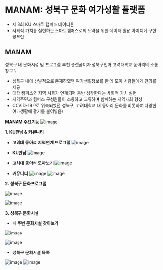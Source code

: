 MANAM: 성북구 문화 여가생활 플랫폼
====================================   

* 제 3회 KU 스마트 캠퍼스 데이터톤
* 사회적 가치를 실현하는 스마트캠퍼스로의 도약을 위한 데이터 활용 아이디어 구현 공모전

MANAM
--------
성북구 내 문화시설 및 프로그램 추천 플랫폼이자 성북구민과 고려대학교 동아리의 소통창구
\
* 성북구 내에 산발적으로 존재하였던 여가생활정보를 한 데 모아 사람들에게 편의를 제공
* 대학 캠퍼스와 지역 사회가 연계되어 동반 성장한다는 사회적 가치 실현
* 지역주민과 캠퍼스 구성원들이 소통하고 교류하며 함께하는 지역사회 형성
* COVID-19으로 위축되었던 성북구, 고려대학교 내 동아리 문화를 비롯하여 다양한 여가생활에 활기를 불어넣음\\

**MANAM 주요기능**
![image](https://github.com/dododadadada/manam/assets/98035735/55efbde9-1c01-4d81-820d-15053ec25c83)


**1. KU만남 & 커뮤니티**
* **고려대 동아리 지역연계 프로그램**
![image](https://github.com/dododadadada/manam/assets/98035735/b5862b28-d9dc-4865-8ae9-4ed38e05b416)

* **KU만남**
![image](https://github.com/dododadadada/manam/assets/98035735/7879a040-060e-4833-8299-27ee19bb451a)

* **고려대 동아리 모아보기**
![image](https://github.com/dododadadada/manam/assets/98035735/aead181f-c7c5-4190-9851-515d82ca5502)

* **커뮤니티**
![image](https://github.com/dododadadada/manam/assets/98035735/d7de3272-dfe2-49ec-a89a-f42da4e0d3a5)
![image](https://github.com/dododadadada/manam/assets/98035735/bdc60173-672c-41cd-bb0e-83eeb2251dd6)


**2. 성북구 문화프로그램**

![image](https://github.com/dododadadada/manam/assets/98035735/7be8d87f-013d-4a3d-8c12-9a203d885006)

![image](https://github.com/dododadadada/manam/assets/98035735/35e451b1-67a4-4411-9979-21d94db6bb56)


**3. 성북구 문화시설**

* **내 주변 문화시설 찾아보기**

![image](https://github.com/dododadadada/manam/assets/98035735/04269690-ac97-4a0a-9650-321cf3152f2a)

![image](https://github.com/dododadadada/manam/assets/98035735/b33ffee6-6da1-4998-984b-d29afee7a9e1)

* **성북구 문화시설 목록**

![image](https://github.com/dododadadada/manam/assets/98035735/7c74a3bb-9e2e-4734-a7cf-21e68e36b5e1)
![image](https://github.com/dododadadada/manam/assets/98035735/715ac033-d749-4afd-8a8b-9a365dd80eba)
